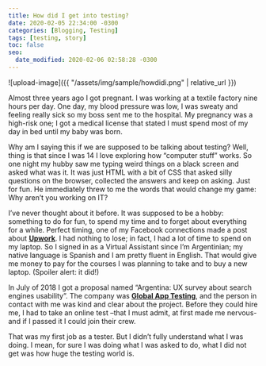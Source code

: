 ```yaml
---
title: How did I get into testing?
date: 2020-02-05 22:34:00 -0300
categories: [Blogging, Testing]
tags: [testing, story]
toc: false
seo:
  date_modified: 2020-02-06 02:58:28 -0300
---
```


![upload-image]({{ "/assets/img/sample/howdidi.png" | relative_url }})

Almost three years ago I got pregnant. I was working at a textile factory nine hours per day. One day, my blood pressure was low, I was sweaty and feeling really sick so my boss sent me to the hospital. My pregnancy was a high-risk one; I got a medical license that stated I must spend most of my day in bed until my baby was born. 

Why am I saying this if we are supposed to be talking about testing?  Well, thing is that since I was 14 I love exploring how “computer stuff” works.  So one night my hubby saw me typing weird things on a black screen and asked what was it. It was just HTML with a bit of CSS that asked silly questions on the browser, collected the answers and keep on asking. Just for fun.  He immediately threw to me the words that would change my game:  Why aren’t you working on IT? 

I’ve never thought about it before. It was supposed to be a hobby: something to do for fun, to spend my time and to forget about everything for a while. Perfect timing, one of my Facebook connections made a post about [**Upwork**](https://www.upwork.com/). I had nothing to lose; in fact, I had a lot of time to spend on my laptop.  So I signed in as a Virtual Assistant since I’m Argentinian; my native language is Spanish and I am pretty fluent in English. That would give me money to pay for the courses I was planning to take and to buy a new laptop.  (Spoiler alert: it did!)

In July of 2018 I got a proposal named “Argentina: UX survey about search engines usability”. The company was [**Global App Testing**](https://www.globalapptesting.com/), and the person in contact with me was kind and clear about the project. Before they could hire me, I had to take an online test –that I must admit, at first made me nervous- and if I passed it I could join their crew.

That was my first job as a tester. But I didn’t fully understand what I was doing. I mean, for sure I was doing what I was asked to do, what I did not get was how huge the testing world is. 

